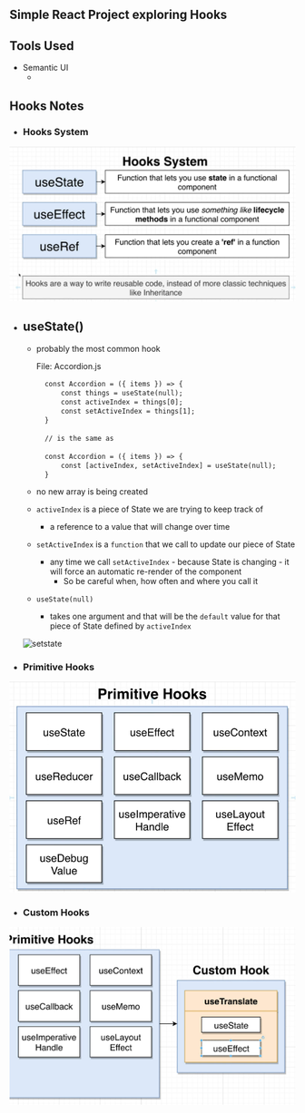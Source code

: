 ## Simple React Project exploring Hooks

## Tools Used
- Semantic UI
    - <link rel="stylesheet" href="https://cdnjs.cloudflare.com/ajax/libs/semantic-ui/2.4.1/semantic.min.css" />

## Hooks Notes
- ### Hooks System
![hooks-system](https://github.com/kawgh1/react-widgets/blob/main/hooks-system.png)
- ## useState()
    - probably the most common hook
  
        File: Accordion.js

            const Accordion = ({ items }) => {
                const things = useState(null);
                const activeIndex = things[0];
                const setActiveIndex = things[1];
            }

            // is the same as

            const Accordion = ({ items }) => {
                const [activeIndex, setActiveIndex] = useState(null);
            }

    - no new array is being created
    - `activeIndex` is a piece of State we are trying to keep track of
        -  a reference to a value that will change over time
   - `setActiveIndex` is a `function` that we call to update our piece of State
       - any time we call `setActiveIndex` - because State is changing - it will force an automatic re-render of the component
           - So be careful when, how often and where you call it
   - `useState(null)`
       - takes one argument and that will be the `default` value for that piece of State defined by `activeIndex`

    ![setstate]()

- ### Primitive Hooks
![primitive-hooks](https://github.com/kawgh1/react-widgets/blob/main/primitive-hooks.png)



- ### Custom Hooks
![custom-hooks](https://github.com/kawgh1/react-widgets/blob/main/cutsom-hooks.png)
